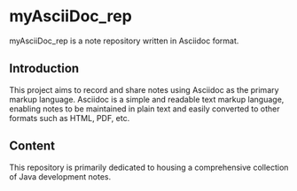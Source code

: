 # myAsciiDoc_rep

myAsciiDoc_rep is a note repository written in Asciidoc format.

## Introduction

This project aims to record and share notes using Asciidoc as the primary markup language. Asciidoc is a simple and readable text markup language, enabling notes to be maintained in plain text and easily 
converted to other formats such as HTML, PDF, etc.

## Content

This repository is primarily dedicated to housing a comprehensive collection of Java development notes. 
